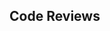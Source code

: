 <div id="title">

## Code Reviews
</div>

<div id="body">

<include src="what/unit-inParent-asPanel.md" boilerplate />

</div>